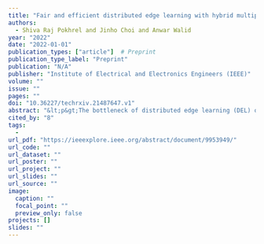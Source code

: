 ```yaml
---
title: "Fair and efficient distributed edge learning with hybrid multipath TCP"
authors:
  - Shiva Raj Pokhrel and Jinho Choi and Anwar Walid
year: "2022"
date: "2022-01-01"
publication_types: ["article"]  # Preprint
publication_type_label: "Preprint"
publication: "N/A"
publisher: "Institute of Electrical and Electronics Engineers (IEEE)"
volume: ""
issue: ""
pages: ""
doi: "10.36227/techrxiv.21487647.v1"
abstract: "&lt;p&gt;The bottleneck of distributed edge learning (DEL) over wireless has shifted from computing to communication, primarily the aggregation-averaging (Agg-Avg) process of DEL. The existing transmission control protocol (TCP)-based data networking schemes for DEL are application-agnostic and fail to deliver adjustments according to application layer requirements. As a result, they introduce massive excess time and undesired issues such as unfairness and stragglers. Other prior mitigation solutions have significant limitations as they balance data flow rates from workers across paths but often incur imbalanced backlogs when the paths exhibit variance, causing stragglers. To facilitate a more productive DEL, we develop a hybrid multipath TCP (MPTCP) by combining model-based and deep reinforcement learning (DRL) based MPTCP for DEL that strives to realize quicker iteration of DEL and better fairness (by ameliorating stragglers). Hybrid MPTCP essentially integrates two radical TCP developments: i) successful existing model-based MPTCP control strategies and ii) advanced emerging DRL-based techniques, and introduces a novel hybrid MPTCP data transport for easing the communication of Agg-Avg process. Extensive emulation results demonstrate that the proposed hybrid MPTCP can overcome excess time consumption and ameliorate the application layer unfairness of DEL effectively without injecting additional inconstancy and stragglers.&lt;/p&gt;"
cited_by: "8"
tags:
  - 
url_pdf: "https://ieeexplore.ieee.org/abstract/document/9953949/"
url_code: ""
url_dataset: ""
url_poster: ""
url_project: ""
url_slides: ""
url_source: ""
image:
  caption: ""
  focal_point: ""
  preview_only: false
projects: []
slides: ""
---
```


